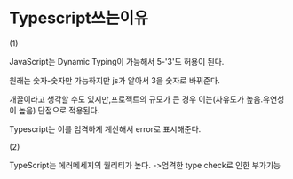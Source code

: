 # Typescript쓰는이유

(1)

JavaScript는 Dynamic Typing이 가능해서 5-'3'도 허용이 된다.

원래는 숫자-숫자만 가능하지만 js가 알아서 3을 숫자로 바꿔준다.

개꿀이라고 생각할 수도 있지만,프로젝트의 규모가 큰 경우 이는(자유도가 높음.유연성이 높음) 단점으로 적용된다.

Typescript는 이를 엄격하게 계산해서 error로 표시해준다.

(2)

TypeScript는 에러메세지의 퀄리티가 높다. ->엄격한 type check로 인한 부가기능
